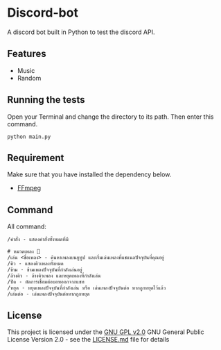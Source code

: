 # Discord-bot

A discord bot built in Python to test the discord API.


## Features

- Music
- Random

## Running the tests

Open your Terminal and change the directory to its path. Then enter this command.

    python main.py


## Requirement

Make sure that you have installed the dependency below.</br>
- [FFmpeg](https://ffmpeg.org/download.html)

## Command

All command:

    /คำสั่ง - แสดงคำสั่งทั้งหมดที่มี

    # หมวดเพลง 🎵
    /เล่น <ชื่อเพลง> - ค้นหาเพลงบนยูทูป และเริ่มเล่นเพลงที่แชแนลปัจจุบันที่คุณอยู่
    /คิว - แสดงคิวเพลงทั้งหมด
    /ข้าม - ข้ามเพลงปัจจุบันที่กำลังเล่นอยู่
    /ล้างคิว - ล้างคิวเพลง และหยุดเพลงที่กำลังเล่น
    /ปิด - ตัดการเชื่อมต่อบอทออกจากแชท
    /หยุด - หยุดเพลงปัจจุบันที่กำลังเล่น หรือ เล่นเพลงปัจจุบันต่อ หากถูกหยุดไว้แล้ว
    /เล่นต่อ - เล่นเพลงปัจจุบันต่อหากถูกหยุด


## License

This project is licensed under the [GNU GPL v2.0](Discord-bot/LICENSE.md)
GNU General Public License Version 2.0 - see the [LICENSE.md](Discord-bot/LICENSE.md) file for
details
